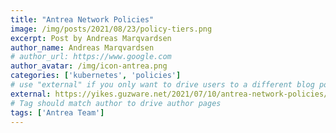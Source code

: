 ```yaml
---
title: "Antrea Network Policies"
image: /img/posts/2021/08/23/policy-tiers.png
excerpt: Post by Andreas Marqvardsen
author_name: Andreas Marqvardsen
# author_url: https://www.google.com
author_avatar: /img/icon-antrea.png
categories: ['kubernetes', 'policies']
# use "external" if you only want to drive users to a different blog post that lives outside this site.
external: https://yikes.guzware.net/2021/07/10/antrea-network-policies/
# Tag should match author to drive author pages
tags: ['Antrea Team']
---
```

